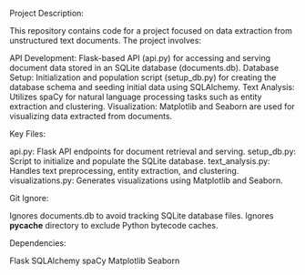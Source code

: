 Project Description:

This repository contains code for a project focused on data extraction from unstructured text documents. The project involves:

API Development: Flask-based API (api.py) for accessing and serving document data stored in an SQLite database (documents.db).
Database Setup: Initialization and population script (setup_db.py) for creating the database schema and seeding initial data using SQLAlchemy.
Text Analysis: Utilizes spaCy for natural language processing tasks such as entity extraction and clustering.
Visualization: Matplotlib and Seaborn are used for visualizing data extracted from documents.


Key Files:

api.py: Flask API endpoints for document retrieval and serving.
setup_db.py: Script to initialize and populate the SQLite database.
text_analysis.py: Handles text preprocessing, entity extraction, and clustering.
visualizations.py: Generates visualizations using Matplotlib and Seaborn.


Git Ignore:

Ignores documents.db to avoid tracking SQLite database files.
Ignores __pycache__ directory to exclude Python bytecode caches.


Dependencies:

Flask
SQLAlchemy
spaCy
Matplotlib
Seaborn
